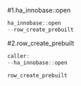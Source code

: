 #1.ha_innobase::open

```cpp
ha_innobase::open
--row_create_prebuilt
```

#2.row_create_prebuilt

```cpp
caller:
--ha_innobase::open

row_create_prebuilt
```
